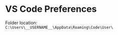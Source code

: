 VS Code Preferences
===================
Folder location:  
`C:\Users\__USERNAME__\AppData\Roaming\Code\User\`
